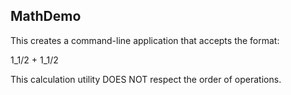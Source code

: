 MathDemo
------

This creates a command-line application that accepts the format:

1_1/2 + 1_1/2 

This calculation utility DOES NOT respect the order of operations.
